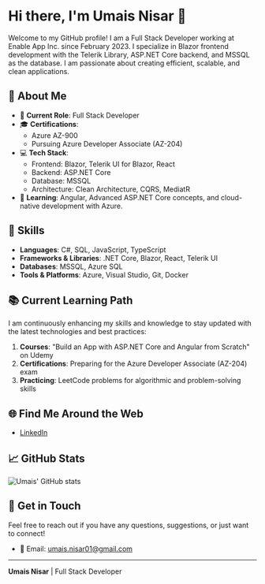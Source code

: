 # Hi there, I'm Umais Nisar 👋

Welcome to my GitHub profile! I am a Full Stack Developer working at Enable App Inc. since February 2023. I specialize in Blazor frontend development with the Telerik Library, ASP.NET Core backend, and MSSQL as the database. I am passionate about creating efficient, scalable, and clean applications.

## 🚀 About Me

- 💼 **Current Role**: Full Stack Developer 
- 🎓 **Certifications**: 
  - Azure AZ-900
  - Pursuing Azure Developer Associate (AZ-204)
- 💻 **Tech Stack**: 
  - Frontend: Blazor, Telerik UI for Blazor, React
  - Backend: ASP.NET Core
  - Database: MSSQL
  - Architecture: Clean Architecture, CQRS, MediatR
- 🌱 **Learning**: Angular, Advanced ASP.NET Core concepts, and cloud-native development with Azure.

## 🔧 Skills

- **Languages**: C#, SQL, JavaScript, TypeScript
- **Frameworks & Libraries**: .NET Core, Blazor, React, Telerik UI
- **Databases**: MSSQL, Azure SQL
- **Tools & Platforms**: Azure, Visual Studio, Git, Docker

## 📚 Current Learning Path

I am continuously enhancing my skills and knowledge to stay updated with the latest technologies and best practices:

1. **Courses**: "Build an App with ASP.NET Core and Angular from Scratch" on Udemy
2. **Certifications**: Preparing for the Azure Developer Associate (AZ-204) exam
3. **Practicing**: LeetCode problems for algorithmic and problem-solving skills

## 🌐 Find Me Around the Web

- [LinkedIn](https://www.linkedin.com/in/umais-nisar-18ab70220/)

## 📈 GitHub Stats

![Umais' GitHub stats](https://github-readme-stats.vercel.app/api?username=UmaisN&show_icons=true&theme=radical)

## 💬 Get in Touch

Feel free to reach out if you have any questions, suggestions, or just want to connect!

- 📧 Email: [umais.nisar01@gmail.com](umais.nisar01@gmail.com)

---

**Umais Nisar** | Full Stack Developer 
